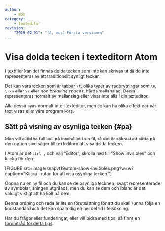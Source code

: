 ```yaml
---
author:
    - mos
category:
    - texteditor
revision:
    "2019-02-01": "(A, mos) Första versionen"
...
```

Visa dolda tecken i texteditorn Atom
==================================

I textfiler kan det finnas dolda tecken som inte kan skrivas ut då de inte representeras av ett traditionellt synligt tecken.

Det kan vara tecken som är tabbar `\t`, olika typer av radbrytningar som `\n`, `\r\n` eller `\r` eller _non breaking spaces_, hårda mellanslag. Dessa representeras normalt av mellanslag eller visas inte alls i din texteditor.

Alla dessa syns normalt inte i texteditor, men de kan ha olika effekt när vår text visas eller våra program körs.

<!--more-->



Sätt på visning av osynliga tecken {#pa}
-----------------------------------

Man vill alltid ha full koll på innehållet i sin fil, så det är säkrast att sätta på den option som säger till texteditorn att visa dolda tecken.

I Atom är det `ctrl ,` och välj "Editor", skrolla ned till "Show invisibles" och klicka för den.

[FIGURE src=image/snapvt19/atom-show-invisibles.png?w=w3 caption="Klicka i rutan för att visa osynliga tecken."]

Öppna nu en ny fil och du kan se de osynliga tecknen, svagt representerade av symbolar, aningen utgråade, men du kan se dem och ibland är det väldigt viktigt att ha koll på dem.

Denna ordning och reda är lite en förutsättning för att du skall kunna följa en kodstandard och det kan spara dig en hel del tid i felsökning.

Har du frågor eller funderingar, eller vill bidra med tips, så finns en [forumtråd för detta tips](t/8270).
